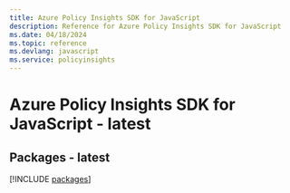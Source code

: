 ```yaml
---
title: Azure Policy Insights SDK for JavaScript
description: Reference for Azure Policy Insights SDK for JavaScript
ms.date: 04/18/2024
ms.topic: reference
ms.devlang: javascript
ms.service: policyinsights
---
```

# Azure Policy Insights SDK for JavaScript - latest
## Packages - latest
[!INCLUDE [packages](policy-insights-index.md)]